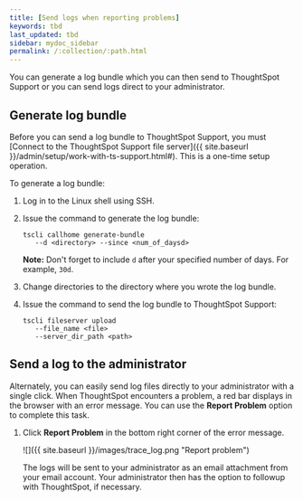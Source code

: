 ```yaml
---
title: [Send logs when reporting problems]
keywords: tbd
last_updated: tbd
sidebar: mydoc_sidebar
permalink: /:collection/:path.html
---
```

You can generate a log bundle which you can then send to ThoughtSpot Support or you can send logs direct to your administrator.

##  Generate log bundle

Before you can send a log bundle to ThoughtSpot Support, you must [Connect to the ThoughtSpot Support file server]({{ site.baseurl }}/admin/setup/work-with-ts-support.html#). This is a one-time setup operation.

To generate a log bundle:

1. Log in to the Linux shell using SSH.
2. Issue the command to generate the log bundle:

    ```
    tscli callhome generate-bundle
       --d <directory> --since <num_of_daysd>
    ```

    **Note:** Don't forget to include `d` after your specified number of days. For example, `30d`.

3. Change directories to the directory where you wrote the log bundle.
4. Issue the command to send the log bundle to ThoughtSpot Support:

    ```
    tscli fileserver upload
       --file_name <file>
       --server_dir_path <path>
    ```


## Send a log to the administrator

Alternately, you can easily send log files directly to your administrator with a single click. When ThoughtSpot encounters a problem, a red bar displays in the browser with an error message. You can use the **Report Problem** option to complete this task.

1. Click **Report Problem** in the bottom right corner of the error message.

     ![]({{ site.baseurl }}/images/trace_log.png "Report problem")

    The logs will be sent to your administrator as an email attachment from your email account. Your administrator then has the option to followup with ThoughtSpot, if necessary.
